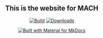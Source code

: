 <div align="center">
  
## This is the website for MACH

</div>


<p align="center">
  <a href="https://github.com/machtmu/machtmu.com/actions/workflows/ci.yml"><img
    src="https://github.com/sonicavionics/machtmu.com/actions/workflows/ci.yml/badge.svg"
    alt="Build"
  /></a>
  <a href="https://github.com/machtmu/machtmu.com/actions/workflows/pages/pages-build-deployment"><img
    src="https://github.com/machtmu/machtmu.com/actions/workflows/pages/pages-build-deployment/badge.svg"
    alt="Downloads"
  /></a>
</p>

<div align="center">

[![Built with Material for MkDocs](https://img.shields.io/badge/Material_for_MkDocs-526CFE?style=for-the-badge&logo=MaterialForMkDocs&logoColor=white)](https://squidfunk.github.io/mkdocs-material/)

</div>

